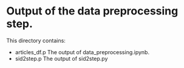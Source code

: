 # Output of the data preprocessing step.

This directory contains:  
- articles_df.p  The output of data_preprocessing.ipynb.
- sid2step.p     The output of sid2step.py
